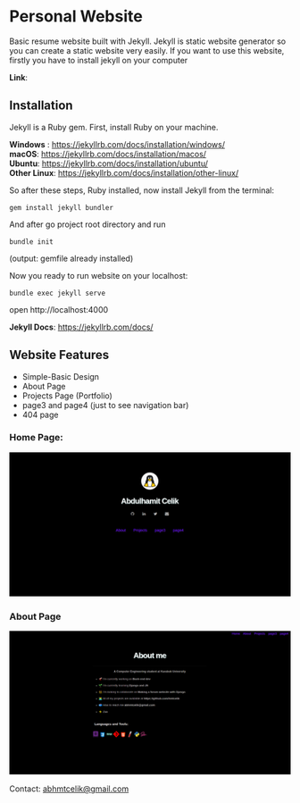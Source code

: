 # Personal Website

Basic resume website built with Jekyll. Jekyll is static website generator so you can create a static website very easily. If you want to use this website, firstly you have to install jekyll on your computer

**Link**: 

## Installation
Jekyll is a Ruby gem. First, install Ruby on your machine.

**Windows** : https://jekyllrb.com/docs/installation/windows/ <br>
**macOS**: https://jekyllrb.com/docs/installation/macos/  <br>
**Ubuntu**: https://jekyllrb.com/docs/installation/ubuntu/ <br>
**Other Linux**: https://jekyllrb.com/docs/installation/other-linux/ <br>

So after these steps, Ruby installed, now install Jekyll from the terminal: 

```
gem install jekyll bundler
``` 
And after go project root directory and run
```
bundle init
```
(output: gemfile already installed)

Now you ready to run website on your localhost:
```
bundle exec jekyll serve
```
open http://localhost:4000
<br>

**Jekyll Docs**: https://jekyllrb.com/docs/


## Website Features
- Simple-Basic Design
- About Page
- Projects Page (Portfolio)
- page3 and page4 (just to see navigation bar)
- 404 page

### Home Page:
![ss1](/assets/img/homess.png)

### About Page
![ss2](/assets/img/aboutss.png)


Contact: abhmtcelik@gmail.com
